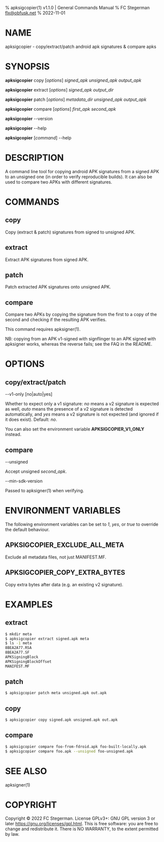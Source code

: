 % apksigcopier(1) v1.1.0 | General Commands Manual
% FC Stegerman <flx@obfusk.net>
% 2022-11-01

# NAME

apksigcopier - copy/extract/patch android apk signatures & compare apks

# SYNOPSIS

**apksigcopier** copy \[*options*\] *signed_apk* *unsigned_apk* *output_apk*

**apksigcopier** extract \[*options*\] *signed_apk* *output_dir*

**apksigcopier** patch \[*options*\] *metadata_dir* *unsigned_apk* *output_apk*

**apksigcopier** compare \[*options*\] *first_apk* *second_apk*

**apksigcopier** \--version

**apksigcopier** \--help

**apksigcopier** \[*command*\] \--help

# DESCRIPTION

A command line tool for copying android APK signatures from a signed
APK to an unsigned one (in order to verify reproducible builds).  It
can also be used to compare two APKs with different signatures.

# COMMANDS

## copy

Copy (extract & patch) signatures from signed to unsigned APK.

## extract

Extract APK signatures from signed APK.

## patch

Patch extracted APK signatures onto unsigned APK.

## compare

Compare two APKs by copying the signature from the first to a copy of
the second and checking if the resulting APK verifies.

This command requires apksigner(1).

NB: copying from an APK v1-signed with signflinger to an APK signed with
apksigner works, whereas the reverse fails; see the FAQ in the README.

# OPTIONS

## copy/extract/patch

\--v1-only [no|auto|yes]

Whether to expect only a v1 signature: *no* means a v2 signature is
expected as well, *auto* means the presence of a v2 signature is
detected automatically, and *yes* means a v2 signature is not expected
(and ignored if it does exist).  Default: *no*.

You can also set the environment variable **APKSIGCOPIER_V1_ONLY**
instead.

## compare

\--unsigned

Accept unsigned *second_apk*.

\--min-sdk-version

Passed to apksigner(1) when verifying.

# ENVIRONMENT VARIABLES

The following environment variables can be set to *1*, *yes*, or
*true* to override the default behaviour.

## APKSIGCOPIER_EXCLUDE_ALL_META

Exclude all metadata files, not just MANIFEST.MF.

## APKSIGCOPIER_COPY_EXTRA_BYTES

Copy extra bytes after data (e.g. an existing v2 signature).

# EXAMPLES

## extract

```bash
$ mkdir meta
$ apksigcopier extract signed.apk meta
$ ls -1 meta
8BEA2A77.RSA
8BEA2A77.SF
APKSigningBlock
APKSigningBlockOffset
MANIFEST.MF
```

## patch

```bash
$ apksigcopier patch meta unsigned.apk out.apk
```

## copy

```bash
$ apksigcopier copy signed.apk unsigned.apk out.apk
```

## compare

```bash
$ apksigcopier compare foo-from-fdroid.apk foo-built-locally.apk
$ apksigcopier compare foo.apk --unsigned foo-unsigned.apk
```

# SEE ALSO

apksigner(1)

# COPYRIGHT

Copyright © 2022 FC Stegerman.  License GPLv3+: GNU GPL version 3 or
later <https://gnu.org/licenses/gpl.html>.  This is free software: you
are free to change and redistribute it.   There  is NO WARRANTY, to
the extent permitted by law.
